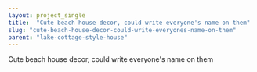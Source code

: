 ```yaml
---
layout: project_single
title:  "Cute beach house decor, could write everyone's name on them"
slug: "cute-beach-house-decor-could-write-everyones-name-on-them"
parent: "lake-cottage-style-house"
---
```

Cute beach house decor, could write everyone's name on them